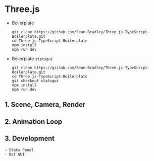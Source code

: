 # Three.js

- Boilerplate
    ```shell
    git clone https://github.com/Sean-Bradley/Three.js-TypeScript-Boilerplate.git
    cd Three.js-TypeScript-Boilerplate
    npm install
    npm run dev
    ```

- Boilerplate `statsgui`
    ```shell
    git clone https://github.com/Sean-Bradley/Three.js-TypeScript-Boilerplate.git
    cd Three.js-TypeScript-Boilerplate
    git checkout statsgui
    npm install
    npm run dev
    ```

## 1. Scene, Camera, Render

## 2. Animation Loop

## 3. Development
    - Stats Panel
    - Dat GUI
